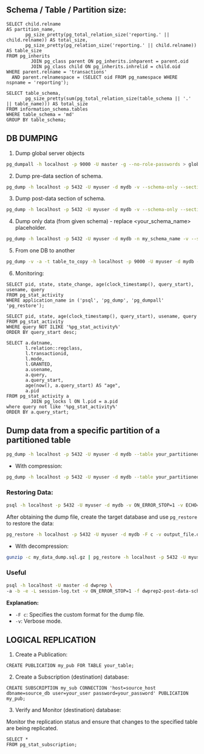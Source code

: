 ## Schema / Table / Partition size:

```postgresql
SELECT child.relname                                                         AS partition_name,
       pg_size_pretty(pg_total_relation_size('reporting.' || child.relname)) AS total_size,
       pg_size_pretty(pg_relation_size('reporting.' || child.relname))       AS table_size
FROM pg_inherits
         JOIN pg_class parent ON pg_inherits.inhparent = parent.oid
         JOIN pg_class child ON pg_inherits.inhrelid = child.oid
WHERE parent.relname = 'transactions'
  AND parent.relnamespace = (SELECT oid FROM pg_namespace WHERE nspname = 'reporting');
```

```postgresql
SELECT table_schema,
       pg_size_pretty(sum(pg_total_relation_size(table_schema || '.' || table_name))) AS total_size
FROM information_schema.tables
WHERE table_schema = 'md'
GROUP BY table_schema;
```

## DB DUMPING

1. Dump global server objects

```bash
pg_dumpall -h localhost -p 9000 -U master -g --no-role-passwords > globals.sql
```

2. Dump pre-data section of schema.

```bash
pg_dump -h localhost -p 5432 -U myuser -d mydb -v --schema-only --section=pre-data > pre-data-schema.sql
```

3. Dump post-data section of schema.

```bash
pg_dump -h localhost -p 5432 -U myuser -d mydb -v --schema-only --section=post-data > post-data-schema.sql
```

4. Dump only data (from given schema) - replace <your_schema_name> placeholder.

```bash
pg_dump -h localhost -p 5432 -U myuser -d mydb -n my_schema_name -v --section=data --data-only --file=dwprep2-qc-data-dump.sql
```

5. From one DB to another

```bash
pg_dump -v -a -t table_to_copy -h localhost -p 9000 -U myuser -d mydb --section=data --data-only | psql -h localhost -p 9007 -U myuser -d mydb -v ON_ERROR_STOP=1 -v ECHO=all > dump_and_restore_log.txt 2>&1
```

6. Monitoring:

```postgresql
SELECT pid, state, state_change, age(clock_timestamp(), query_start), usename, query
FROM pg_stat_activity
WHERE application_name in ('psql', 'pg_dump', 'pg_dumpall' 'pg_restore');
```

```postgresql
SELECT pid, state, age(clock_timestamp(), query_start), usename, query
FROM pg_stat_activity
WHERE query NOT ILIKE '%pg_stat_activity%'
ORDER BY query_start desc;
```

```postgresql
SELECT a.datname,
       l.relation::regclass,
       l.transactionid,
       l.mode,
       l.GRANTED,
       a.usename,
       a.query,
       a.query_start,
       age(now(), a.query_start) AS "age",
       a.pid
FROM pg_stat_activity a
         JOIN pg_locks l ON l.pid = a.pid
where query not like '%pg_stat_activity%'
ORDER BY a.query_start;
```

## Dump data from a specific partition of a partitioned table

```bash
pg_dump -h localhost -p 5432 -U myuser -d mydb --table your_partitioned_table -v --section=data --data-only --where "id >= 1000 AND id < 2000" -F c -f output_file.dump
```

- With compression:

```bash
pg_dump -h localhost -p 5432 -U myuser -d mydb --table your_partitioned_table -v --section=data --data-only --where "id >= 1000 AND id < 2000" -F c -Z 9 -f my_data_dump.sql.gz
```

### Restoring Data:

```bash
psql -h localhost -p 5432 -U myuser -d mydb -v ON_ERROR_STOP=1 -v ECHO=all -f data-dump.sql
```

After obtaining the dump file, create the target database and use `pg_restore` to restore the data:

```bash
pg_restore -h localhost -p 5432 -U myuser -d mydb -F c -v output_file.dump
```

- With decompression:

```bash
gunzip -c my_data_dump.sql.gz | pg_restore -h localhost -p 5432 -U myuser -d mydb -v
```

### Useful

```bash
psql -h localhost -U master -d dwprep \
-a -b -e -L session-log.txt -v ON_ERROR_STOP=1 -f dwprep2-post-data-schema.sql
```

**Explanation:**

- `-F c`: Specifies the custom format for the dump file.
- `-v`: Verbose mode.

## LOGICAL REPLICATION

1. Create a Publication:

```postgresql
CREATE PUBLICATION my_pub FOR TABLE your_table;
```

2. Create a Subscription (destination) database:

```postgresql
CREATE SUBSCRIPTION my_sub CONNECTION 'host=source_host dbname=source_db user=your_user password=your_password' PUBLICATION my_pub;
```

3. Verify and Monitor (destination) database:

Monitor the replication status and ensure that changes to the specified table are being replicated.

```postgresql
SELECT *
FROM pg_stat_subscription;
```


